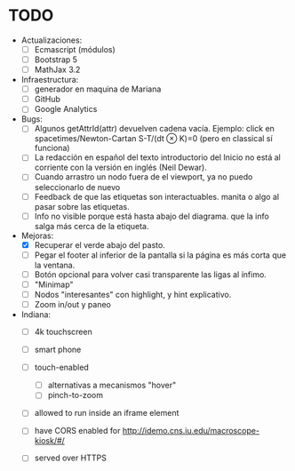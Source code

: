 TODO
====

- Actualizaciones:
  - [ ] Ecmascript (módulos)
  - [ ] Bootstrap 5
  - [ ] MathJax 3.2

- Infraestructura:
  - [ ] generador en maquina de Mariana
  - [ ] GitHub
  - [ ] Google Analytics

- Bugs:
  - [ ] Algunos getAttrId(attr) devuelven cadena vacía.
        Ejemplo: click en spacetimes/Newton-Cartan S-T/(dt ⊗ K)=0 (pero en classical sí funciona)
  - [ ] La redacción en español del texto introductorio del Inicio no
        está al corriente con la versión en inglés (Neil Dewar).
  - [ ] Cuando arrastro un nodo fuera de el viewport, ya no puedo seleccionarlo de nuevo
  - [ ] Feedback de que las etiquetas son interactuables. manita o algo al pasar sobre las etiquetas.
  - [ ] Info no visible porque está hasta abajo del diagrama. que la info salga más cerca de la etiqueta.

- Mejoras:
  - [x] Recuperar el verde abajo del pasto.
  - [ ] Pegar el footer al inferior de la pantalla si la página es más
        corta que la ventana.
  - [ ] Botón opcional para volver casi transparente las ligas al ínfimo. 
  - [ ] "Minimap"
  - [ ] Nodos "interesantes" con highlight, y hint explicativo.
  - [ ] Zoom in/out y paneo

- Indiana:
  - [ ] 4k touchscreen
  - [ ] smart phone
  - [ ] touch-enabled
    - [ ] alternativas a mecanismos "hover"
    - [ ] pinch-to-zoom
  - [ ] allowed to run inside an iframe element
  - [ ] have CORS enabled for http://idemo.cns.iu.edu/macroscope-kiosk/#/
  - [ ] served over HTTPS
  
